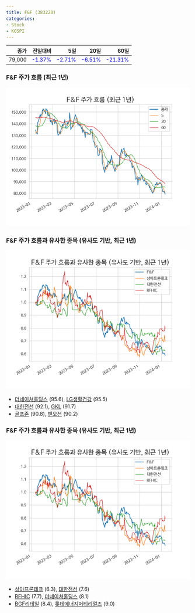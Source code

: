 ```yaml
---
title: F&F (383220)
categories:
- Stock
- KOSPI
---
```


|종가|전일대비|5일|20일|60일|
|---:|-------:|--:|---:|---:|
|79,000|<span style="color: blue">-1.37%</span>|<span style="color: blue">-2.71%</span>|<span style="color: blue">-6.51%</span>|<span style="color: blue">-21.31%</span>|

<!-- more -->
### F&F 주가 흐름 (최근 1년)
![383220](/assets/images/stock/383220.png)


### F&F 주가 흐름과 유사한 종목 (유사도 기반, 최근 1년)
![383220](/assets/images/stock/383220_sim.png)

- [더네이쳐홀딩스](/298540/) (95.6), [LG생활건강](/051900/) (95.5)
- [대한전선](/001440/) (92.1), [GKL](/114090/) (91.7)
- [골프존](/215000/) (90.8), [팬오션](/028670/) (90.2)


### F&F 주가 흐름과 유사한 종목 (유사도 기반, 최근 1년)
![383220](/assets/images/stock/383220_sim.png)

- [상아프론테크](/089980/) (6.3), [대한전선](/001440/) (7.6)
- [RFHIC](/218410/) (7.7), [더네이쳐홀딩스](/298540/) (8.1)
- [BGF리테일](/282330/) (8.4), [롯데에너지머티리얼즈](/020150/) (9.0)